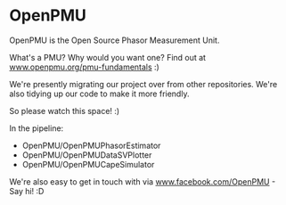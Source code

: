 # OpenPMU
OpenPMU is the Open Source Phasor Measurement Unit.

What's a PMU?  Why would you want one?  Find out at www.openpmu.org/pmu-fundamentals  :)

We're presently migrating our project over from other repositories.  We're also tidying up our code to make it more friendly.

So please watch this space!  :)

In the pipeline:

* OpenPMU/OpenPMUPhasorEstimator
* OpenPMU/OpenPMUDataSVPlotter
* OpenPMU/OpenPMUCapeSimulator 

We're also easy to get in touch with via www.facebook.com/OpenPMU - Say hi!  :D
